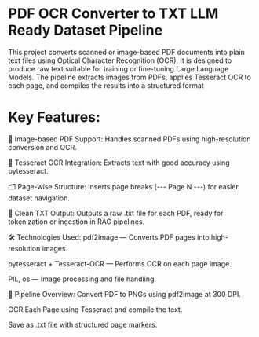 # PDF OCR Converter to TXT LLM Ready Dataset Pipeline
This project converts scanned or image-based PDF documents into plain text files using Optical Character Recognition (OCR). It is designed to produce raw text suitable for training or fine-tuning Large Language Models. The pipeline extracts images from PDFs, applies Tesseract OCR to each page, and compiles the results into a structured format

# Key Features:
📄 Image-based PDF Support: Handles scanned PDFs using high-resolution conversion and OCR.

🧠 Tesseract OCR Integration: Extracts text with good accuracy using pytesseract.

🗂️ Page-wise Structure: Inserts page breaks (--- Page N ---) for easier dataset navigation.

💾 Clean TXT Output: Outputs a raw .txt file for each PDF, ready for tokenization or ingestion in RAG pipelines.

🛠️ Technologies Used:
pdf2image — Converts PDF pages into high-resolution images.

pytesseract + Tesseract-OCR — Performs OCR on each page image.

PIL, os — Image processing and file handling.

📂 Pipeline Overview:
Convert PDF to PNGs using pdf2image at 300 DPI.

OCR Each Page using Tesseract and compile the text.

Save as .txt file with structured page markers.
